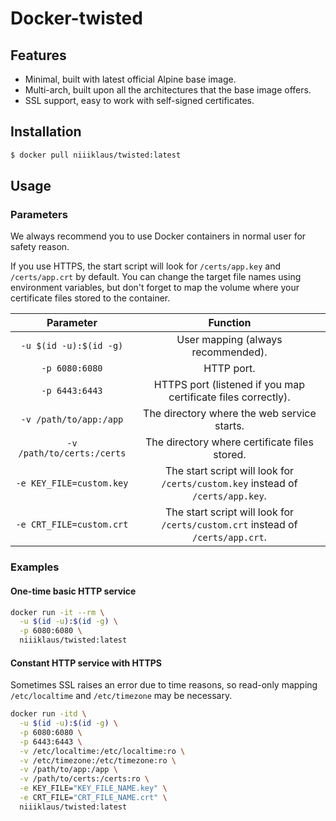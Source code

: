 # Docker-twisted

## Features

- Minimal, built with latest official Alpine base image.
- Multi-arch, built upon all the architectures that the base image offers.
- SSL support, easy to work with self-signed certificates.

## Installation

```bash
$ docker pull niiiklaus/twisted:latest
```

## Usage

### Parameters

We always recommend you to use Docker containers in normal user for safety reason.

If you use HTTPS, the start script will look for `/certs/app.key` and `/certs/app.crt` by default. You can change the target file names using environment variables, but don't forget to map the volume where your certificate files stored to the container.

|         Parameter          |                           Function                           |
| :------------------------: | :----------------------------------------------------------: |
|   `-u $(id -u):$(id -g)`   |              User mapping (always recommended).              |
|       `-p 6080:6080`       |                          HTTP port.                          |
|       `-p 6443:6443`       | HTTPS port (listened if you map certificate files correctly). |
|   `-v /path/to/app:/app`   |         The directory where the web service starts.          |
| `-v /path/to/certs:/certs` |        The directory where certificate files stored.         |
|  `-e KEY_FILE=custom.key`  | The start script will look for `/certs/custom.key` instead of `/certs/app.key`. |
|  `-e CRT_FILE=custom.crt`  | The start script will look for `/certs/custom.crt` instead of `/certs/app.crt`. |

### Examples

#### One-time basic HTTP service

```bash
docker run -it --rm \
  -u $(id -u):$(id -g) \
  -p 6080:6080 \
  niiiklaus/twisted:latest
```

#### Constant HTTP service with HTTPS

Sometimes SSL raises an error due to time reasons, so read-only mapping `/etc/localtime` and `/etc/timezone` may be necessary.

```bash
docker run -itd \
  -u $(id -u):$(id -g) \
  -p 6080:6080 \
  -p 6443:6443 \
  -v /etc/localtime:/etc/localtime:ro \
  -v /etc/timezone:/etc/timezone:ro \
  -v /path/to/app:/app \
  -v /path/to/certs:/certs:ro \
  -e KEY_FILE="KEY_FILE_NAME.key" \
  -e CRT_FILE="CRT_FILE_NAME.crt" \
  niiiklaus/twisted:latest
```



